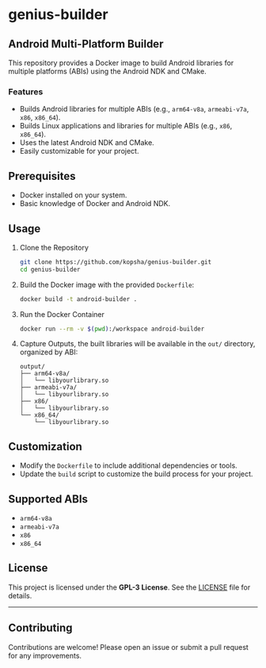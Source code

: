# genius-builder


## Android Multi-Platform Builder

This repository provides a Docker image to build Android libraries for multiple platforms (ABIs) using the Android NDK and CMake.


### Features

- Builds Android libraries for multiple ABIs (e.g., `arm64-v8a`, `armeabi-v7a`, `x86`, `x86_64`).
- Builds Linux applications and libraries for multiple ABIs (e.g., `x86`, `x86_64`).
- Uses the latest Android NDK and CMake.
- Easily customizable for your project.


## Prerequisites

- Docker installed on your system.
- Basic knowledge of Docker and Android NDK.


## Usage

1. Clone the Repository
    ```bash
    git clone https://github.com/kopsha/genius-builder.git
    cd genius-builder
    ```
1. Build the Docker image with the provided `Dockerfile`:
    ```bash
    docker build -t android-builder .
    ```
1. Run the Docker Container
    ```bash
    docker run --rm -v $(pwd):/workspace android-builder
    ```
1. Capture Outputs, the built libraries will be available in the `out/` directory, organized by ABI:
    ```
    output/
    ├── arm64-v8a/
    │   └── libyourlibrary.so
    ├── armeabi-v7a/
    │   └── libyourlibrary.so
    ├── x86/
    │   └── libyourlibrary.so
    └── x86_64/
        └── libyourlibrary.so
    ```

## Customization
- Modify the `Dockerfile` to include additional dependencies or tools.
- Update the `build` script to customize the build process for your project.


## Supported ABIs
- `arm64-v8a`
- `armeabi-v7a`
- `x86`
- `x86_64`


## License
This project is licensed under the **GPL-3 License**. See the [LICENSE](LICENSE) file for details.

---

## Contributing
Contributions are welcome! Please open an issue or submit a pull request for any improvements.

